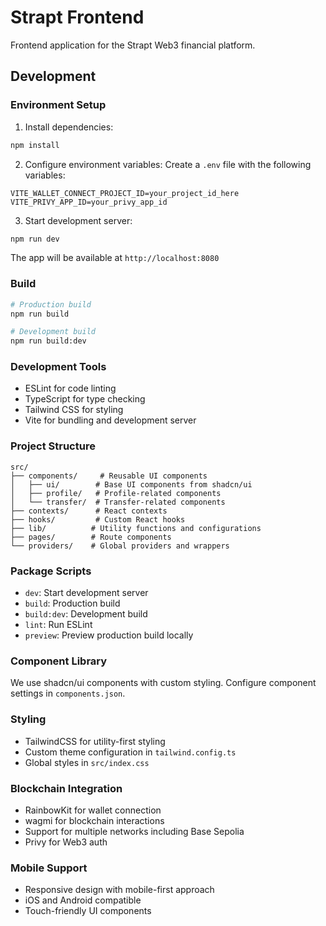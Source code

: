 # Strapt Frontend

Frontend application for the Strapt Web3 financial platform.

## Development

### Environment Setup

1. Install dependencies:
```bash
npm install
```

2. Configure environment variables:
Create a `.env` file with the following variables:
```env
VITE_WALLET_CONNECT_PROJECT_ID=your_project_id_here
VITE_PRIVY_APP_ID=your_privy_app_id
```

3. Start development server:
```bash
npm run dev
```

The app will be available at `http://localhost:8080`

### Build

```bash
# Production build
npm run build

# Development build
npm run build:dev
```

### Development Tools

- ESLint for code linting
- TypeScript for type checking
- Tailwind CSS for styling
- Vite for bundling and development server

### Project Structure

```
src/
├── components/     # Reusable UI components
│   ├── ui/        # Base UI components from shadcn/ui
│   ├── profile/   # Profile-related components
│   └── transfer/  # Transfer-related components
├── contexts/      # React contexts
├── hooks/         # Custom React hooks
├── lib/          # Utility functions and configurations
├── pages/        # Route components
└── providers/    # Global providers and wrappers
```

### Package Scripts

- `dev`: Start development server
- `build`: Production build
- `build:dev`: Development build
- `lint`: Run ESLint
- `preview`: Preview production build locally

### Component Library

We use shadcn/ui components with custom styling. Configure component settings in `components.json`.

### Styling

- TailwindCSS for utility-first styling
- Custom theme configuration in `tailwind.config.ts`
- Global styles in `src/index.css`

### Blockchain Integration

- RainbowKit for wallet connection
- wagmi for blockchain interactions
- Support for multiple networks including Base Sepolia
- Privy for Web3 auth

### Mobile Support

- Responsive design with mobile-first approach
- iOS and Android compatible
- Touch-friendly UI components
